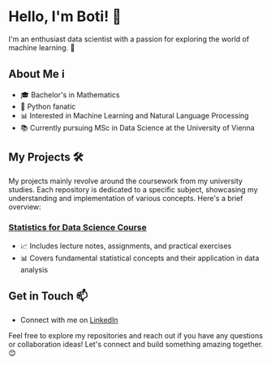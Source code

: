 # Hello, I'm Boti! 👋

I'm an enthusiast data scientist with a passion for exploring the world of machine learning. 🚀

## About Me ℹ️

- 🎓 Bachelor's in Mathematics
- 🐍 Python fanatic
- 📊 Interested in Machine Learning and Natural Language Processing
- 📚 Currently pursuing MSc in Data Science at the University of Vienna

## My Projects 🛠️

My projects mainly revolve around the coursework from my university studies. Each repository is dedicated to a specific subject, showcasing my understanding and implementation of various concepts. Here's a brief overview:

### [Statistics for Data Science Course]([https://github.com/your-username/statistics-course](https://github.com/botond0401/DS_MSC_Stats))

- 📈 Includes lecture notes, assignments, and practical exercises
- 📊 Covers fundamental statistical concepts and their application in data analysis

## Get in Touch 📫

- Connect with me on [LinkedIn](https://www.linkedin.com/in/botond-kov%C3%A1cs-93589723a)

Feel free to explore my repositories and reach out if you have any questions or collaboration ideas! Let's connect and build something amazing together. 😊
